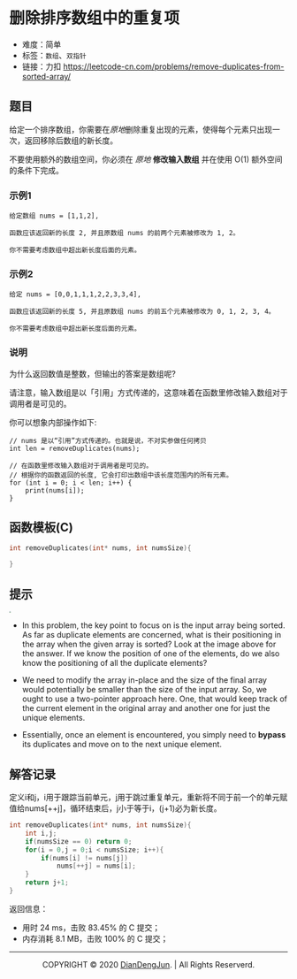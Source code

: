 # 删除排序数组中的重复项

+ 难度：简单
+ 标签：`数组`、`双指针`
+ 链接：力扣 https://leetcode-cn.com/problems/remove-duplicates-from-sorted-array/

## 题目

给定一个排序数组，你需要在*原地*删除重复出现的元素，使得每个元素只出现一次，返回移除后数组的新长度。

不要使用额外的数组空间，你必须在 *原地* **修改输入数组** 并在使用 O(1) 额外空间的条件下完成。

### 示例1

```
给定数组 nums = [1,1,2], 

函数应该返回新的长度 2, 并且原数组 nums 的前两个元素被修改为 1, 2。 

你不需要考虑数组中超出新长度后面的元素。
```

### 示例2

```
给定 nums = [0,0,1,1,1,2,2,3,3,4],

函数应该返回新的长度 5, 并且原数组 nums 的前五个元素被修改为 0, 1, 2, 3, 4。

你不需要考虑数组中超出新长度后面的元素。
```

### 说明

为什么返回数值是整数，但输出的答案是数组呢?

请注意，输入数组是以「引用」方式传递的，这意味着在函数里修改输入数组对于调用者是可见的。

你可以想象内部操作如下:

```
// nums 是以“引用”方式传递的。也就是说，不对实参做任何拷贝
int len = removeDuplicates(nums);

// 在函数里修改输入数组对于调用者是可见的。
// 根据你的函数返回的长度, 它会打印出数组中该长度范围内的所有元素。
for (int i = 0; i < len; i++) {
    print(nums[i]);
}
```

## 函数模板(C)

```c
int removeDuplicates(int* nums, int numsSize){

}
```

## 提示

<img src="https://assets.leetcode.com/uploads/2019/10/20/hint_rem_dup.png" style="zoom: 20%;" />

+ In this problem, the key point to focus on is the input array being sorted. As far as duplicate elements are concerned, what is their positioning in the array when the given array is sorted? Look at the image above for the answer. If we know the position of one of the elements, do we also know the positioning of all the duplicate elements?

+ We need to modify the array in-place and the size of the final array would potentially be smaller than the size of the input array. So, we ought to use a two-pointer approach here. One, that would keep track of the current element in the original array and another one for just the unique elements.

+ Essentially, once an element is encountered, you simply need to **bypass** its duplicates and move on to the next unique element.

## 解答记录

定义i和j，i用于跟踪当前单元，j用于跳过重复单元，重新将不同于前一个的单元赋值给nums[++j]，循环结束后，j小于等于i，(j+1)必为新长度。

```c
int removeDuplicates(int* nums, int numsSize){
    int i,j;
    if(numsSize == 0) return 0;
    for(i = 0,j = 0;i < numsSize; i++){
        if(nums[i] != nums[j])
            nums[++j] = nums[i]; 
    }
    return j+1;
}
```

返回信息：

+ 用时 24 ms，击败 83.45% 的 C 提交；
+ 内存消耗 8.1 MB，击败 100% 的 C 提交；

---

<p align="center">COPYRIGHT © 2020 <a href="https://www.xxdiandeng.cn">DianDengJun</a>. | All Rights Reserverd.</p>